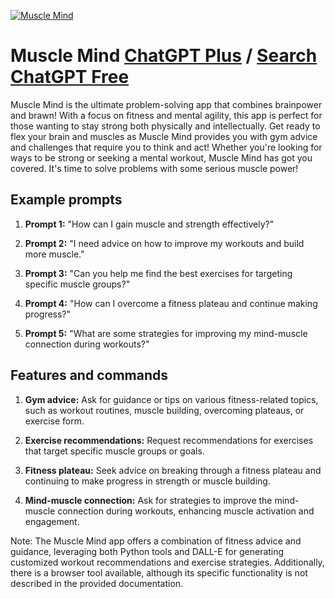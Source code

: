 
[![Muscle Mind](https://files.oaiusercontent.com/file-V6tQ3B5udysJtLjD9sAUVosL?se=2123-10-17T05%3A29%3A53Z&sp=r&sv=2021-08-06&sr=b&rscc=max-age%3D31536000%2C%20immutable&rscd=attachment%3B%20filename%3D04152fc4-56e5-4d3a-a46d-b2d18f2a17c9.png&sig=CdL6es5apq5PApol/Wj84Fr33d5bLEQNPS32T21OFSg%3D)](https://chat.openai.com/g/g-CU0YY5Tip-muscle-mind)

# Muscle Mind [ChatGPT Plus](https://chat.openai.com/g/g-CU0YY5Tip-muscle-mind) / [Search ChatGPT Free](https://gptcall.net/index.html#/?search=Muscle%20Mind)

Muscle Mind is the ultimate problem-solving app that combines brainpower and brawn! With a focus on fitness and mental agility, this app is perfect for those wanting to stay strong both physically and intellectually. Get ready to flex your brain and muscles as Muscle Mind provides you with gym advice and challenges that require you to think and act! Whether you're looking for ways to be strong or seeking a mental workout, Muscle Mind has got you covered. It's time to solve problems with some serious muscle power!

## Example prompts

1. **Prompt 1:** "How can I gain muscle and strength effectively?"

2. **Prompt 2:** "I need advice on how to improve my workouts and build more muscle."

3. **Prompt 3:** "Can you help me find the best exercises for targeting specific muscle groups?"

4. **Prompt 4:** "How can I overcome a fitness plateau and continue making progress?"

5. **Prompt 5:** "What are some strategies for improving my mind-muscle connection during workouts?"

## Features and commands

1. **Gym advice:** Ask for guidance or tips on various fitness-related topics, such as workout routines, muscle building, overcoming plateaus, or exercise form.

2. **Exercise recommendations:** Request recommendations for exercises that target specific muscle groups or goals.

3. **Fitness plateau:** Seek advice on breaking through a fitness plateau and continuing to make progress in strength or muscle building.

4. **Mind-muscle connection:** Ask for strategies to improve the mind-muscle connection during workouts, enhancing muscle activation and engagement.

Note: The Muscle Mind app offers a combination of fitness advice and guidance, leveraging both Python tools and DALL-E for generating customized workout recommendations and exercise strategies. Additionally, there is a browser tool available, although its specific functionality is not described in the provided documentation.


